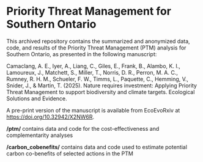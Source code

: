 # Priority Threat Management for Southern Ontario

This archived repository contains the summarized and anonymized data, code, and results of the Priority Threat Management (PTM) analysis for Southern Ontario, as presented in the following manuscript:

Camaclang, A. E., Iyer, A., Liang, C., Giles, E., Frank, B., Alambo, K. I., Lamoureux, J., Matchett, S., Miller, T., Norris, D. R., Perron, M. A. C., Rumney, R. H. M., Schueler, F. W., Timms, L., Paquette, C., Hemming, V., Snider, J., & Martin, T. (2025). Nature requires investment: Applying Priority Threat Management to support biodiversity and climate targets. Ecological Solutions and Evidence.

A pre-print version of the manuscript is available from EcoEvoRxiv at <https://doi.org/10.32942/X2NW6R>.

**/ptm/** contains data and code for the cost-effectiveness and complementarity analyses

**/carbon_cobenefits/** contains data and code used to estimate potential carbon co-benefits of selected actions in the PTM


